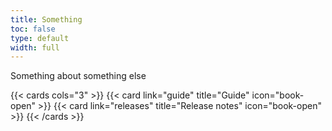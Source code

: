 ```yaml
---
title: Something
toc: false
type: default
width: full
---
```


Something about something else

{{< cards cols="3" >}}
  {{< card link="guide" title="Guide" icon="book-open" >}}
{{< card link="releases" title="Release notes" icon="book-open" >}}
{{< /cards >}}